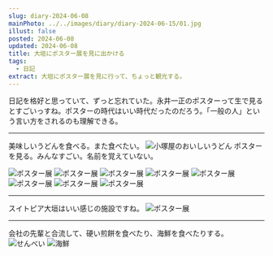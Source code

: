 ```yaml
---
slug: diary-2024-06-08
mainPhoto: ../../images/diary/diary-2024-06-15/01.jpg
illust: false
posted: 2024-06-08
updated: 2024-06-08
title: 大垣にポスター展を見に出かける
tags:
  - 日記
extract: 大垣にポスター展を見に行って、ちょっと観光する。
---
```

日記を格好と思っていて、ずっと忘れていた。永井一正のポスターって生で見るとすごいっすね。ポスターの時代はいい時代だったのだろう。「一般の人」という言い方をされるのも理解できる。
***
美味しいうどんを食べる。また食べたい。
![小塚屋のおいしいうどん](images/diary/diary-2024-06-08/01.jpg)
ポスターを見る。みんなすごい。名前を覚えていない。

![ポスター展](images/diary/diary-2024-06-08/02.jpg)
![ポスター展](images/diary/diary-2024-06-08/03.jpg)
![ポスター展](images/diary/diary-2024-06-08/04.jpg)
![ポスター展](images/diary/diary-2024-06-08/05.jpg)
![ポスター展](images/diary/diary-2024-06-08/06.jpg)
![ポスター展](images/diary/diary-2024-06-08/07.jpg)
![ポスター展](images/diary/diary-2024-06-08/08.jpg)
![ポスター展](images/diary/diary-2024-06-08/09.jpg)
***
スイトピア大垣はいい感じの施設ですね。
![ポスター展](images/diary/diary-2024-06-08/10.jpg)
***
会社の先輩と合流して、硬い煎餅を食べたり、海鮮を食べたりする。
![せんべい](images/diary/diary-2024-06-08/11.jpg)
![海鮮](images/diary/diary-2024-06-08/12.jpg)